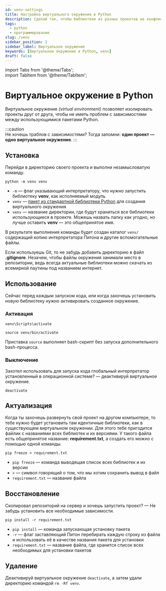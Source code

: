 ```yaml
---
id: venv-settings
title: Настройка виртуального окружения в Python
description: Сделай так, чтобы библиотеки из разных проектов не конфликтовали друг с другом. Один проект — одно виртуальное окружение.
tags:
  - python
  - программирование
slug: /venv
sidebar_position: 2
sidebar_label: Виртуальное окружение
keywords: [Виртуальное окружение в Python, venv]
draft: false
---
```


import Tabs from '@theme/Tabs';  
import TabItem from '@theme/TabItem';

# Виртуальное окружение в Python
Виртуальное окружение *(virtual environment)* позволяет изолировать проекты друг от друга, чтобы не иметь проблем с зависимостями между использующимися пакетами Python.

:::caution  
Не хочешь траблов с зависимостями? Тогда запомни: **один проект — одно виртуальное окружение**.
:::


## Установка
Перейди в директорию своего проекта и выполни незамысловатую команду.

```
python -m venv venv
```

-  `-m` — флаг указывающий интерпретатору, что нужно запустить библиотеку **venv**, как исполняемый модуль
-  `venv` — [пакет из стандартной библиотеки Python](https://docs.python.org/3/library/venv.html) для создания виртуального окружения
-  `venv` — название директории, где будут храниться все библиотеки использующиеся в проекте. Можешь назвать папку как угодно, но лучше оставить **venv** — это общепринятое имя.

В результате выполнения команды будет создан каталог `venv/` содержащий копию интерпретатора Питона и другие вспомогательные файлы.

Если используешь Git, то не забудь добавить директорию в файл **.gitignore**. Незачем, чтобы файлы окружения занимали место в репозитории, ведь всегда актуальные библиотеки можно скачать из всемирной паутины под названием интернет.

## Использование
Сейчас перед каждым запуском кода, или когда захочешь установить новую библиотеку нужно активировать созданное окружение.

### Активация
<Tabs groupId="operating-systems">  
<TabItem value="win" label="Windows">
<pre><code>venv\Scripts\activate</code></pre>
</TabItem>
<TabItem value="linux" label="Linux">
<pre><code>source venv/bin/activate</code></pre>
<p>Приставка <code>source</code> выполняет bash-скрипт без запуска дополнительного bash-процесса.</p>
</TabItem>
</Tabs>

### Выключение

Захотел использовать для запуска кода глобальный интерпретатор установленный в операционной системе? — деактивируй виртуальное окружение.

```
deactivate
```


## Актуализация

Когда ты захочешь развернуть свой проект на другом компьютере, то тебе нужно будет установить там идентичные библиотеки, как в существующем виртуальном окружении. Для этого тебе пригодится файлик с названиями всех библиотек и их версиями. У такого файла есть общепринятое название: **requirement.txt**, а создать его можно с помощью одной команды. 

```
pip freeze > requirement.txt
```

- `pip freeze` — команда выводящая список всех библиотек и их версии
- `>` — символ говорящий о том, что мы хотим сохранить вывод в файл
- `requirement.txt` — название файла

## Восстановление

Скопировал репозиторий на сервер и хочешь запустить проект? — Не забудь установить все необходимые зависимости.

```
pip install -r requirement.txt
```

- `pip install` — команда запускающая установку пакета
- `-r` — флаг заставляющий Питон перебирать каждую строку из файла и использовать её в качестве названия пакета для установки
- `requirement.txt` — название файла, где хранится список всех необходимых для установки пакетов

## Удаление

Деактивируй виртуальное окружение `deactivate`, а затем удали директорию командой `rm -Rf venv`.